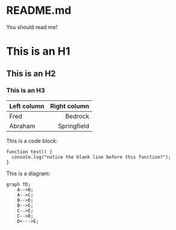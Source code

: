 # README.md
You should read me!

# This is an H1
## This is an H2
### This is an H3

| Left column | Right column |
| :--- | ---:|
| Fred | Bedrock |
| Abraham | Springfield |

This is a code block:

```
function test() {
  console.log("notice the blank line before this function?");
}
```
This is a diagram:

```mermaid
graph TD;
    A-->B;
    A-->C;
    B-->D;
    B-->E;
    C-->E;
    C-->D;
    D<--->E;
```
